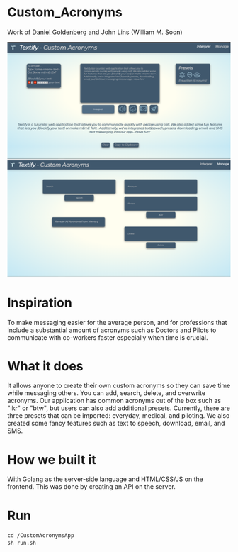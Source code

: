 # Custom_Acronyms
Work of <a href="https://github.com/DanielGoldenberg0">Daniel Goldenberg</a> and John Lins (William M. Soon)
<br/>

<img src="screenshot1.png">
<img src="screenshot2.png">

# Inspiration
To make messaging easier for the average person, and for professions that include a substantial amount of acronyms such as Doctors and Pilots to communicate with co-workers faster especially when time is crucial.

# What it does
It allows anyone to create their own custom acronyms so they can save time while messaging others. You can add, search, delete, and overwrite acronyms. Our application has common acronyms out of the box such as "ikr" or "btw", but users can also add additional presets. Currently, there are three presets that can be imported: everyday, medical, and piloting. We also created some fancy features such as text to speech, download, email, and SMS.

# How we built it
With Golang as the server-side language and HTML/CSS/JS on the frontend. This was done by creating an API on the server.


# Run
`cd /CustomAcronymsApp`
</br>
`sh run.sh`
